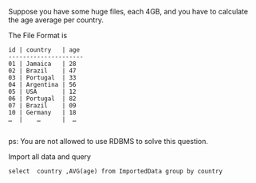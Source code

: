 Suppose you have some huge files, each 4GB, and you have to calculate the age average per country.

The File Format is

````
id | country   | age
---------------------
01 | Jamaica   | 28
02 | Brazil    | 47
03 | Portugal  | 33
04 | Argentina | 56
05 | USA       | 12
06 | Portugal  | 82
07 | Brazil    | 09
10 | Germany   | 18
…  |    …      |  …     
      
````

ps: You are not allowed to use RDBMS to solve this question.
 
 Import all data and query
  
  	select  country ,AVG(age) from ImportedData group by country  
 